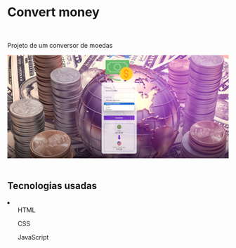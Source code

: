 <h1>Convert money</h1>
<br>
<p>Projeto de um conversor de moedas</p>
<div>
    <img src="./assets/ConvertMoneyWebsite.png" alt="Foto-ConvertMorney-website">
</div>
<br>
<h2>Tecnologias usadas</h2>
<li>
    <ul>HTML</ul>
    <ul>CSS</ul>
    <ul>JavaScript</ul>
</li>
